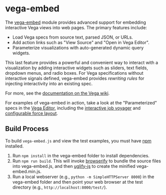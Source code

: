 # vega-embed

The [vega-embed](http://github.com/vega/vega-embed) module provides advanced support for embedding interactive Vega views into web pages. The primary features include:

- Load Vega specs from source text, parsed JSON, or URLs.
- Add action links such as "View Source" and "Open in Vega Editor".
- Parameterize visualizations with auto-generated dynamic query widgets.

This last feature provides a powerful and convenient way to interact with a visualization by adding interactive widgets such as sliders, text fields, dropdown menus, and radio boxes. For Vega specifications without interactive signals defined, vega-embed provides _rewriting rules_ for injecting interactivity into an existing spec.

For more, see the [documentation on the Vega wiki](http://github.com/vega/vega/wiki/Embed-Vega-Web-Components).

For examples of vega-embed in action, take a look at the "Parameterized" specs in the [Vega Editor](http://vega.github.io/vega-editor), including the [interactive job voyager](http://vega.github.io/vega-editor/?spec=jobs-params) and [configurable force layout](http://vega.github.io/vega-editor/?spec=force-params).

## Build Process

To build `vega-embed.js` and view the test examples, you must have [npm](https://www.npmjs.com/) installed.

1. Run `npm install` in the vega-embed folder to install dependencies.
2. Run `npm run build`. This will invoke [browserify](http://browserify.org/) to bundle the source files into vega-embed.js, and then [uglify-js](http://lisperator.net/uglifyjs/) to create the minified vega-embed.min.js.
3. Run a local webserver (e.g., `python -m SimpleHTTPServer 8000`) in the vega-embed folder and then point your web browser at the test directory (e.g., `http://localhost:8000/test/`).
